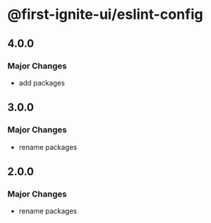 # @first-ignite-ui/eslint-config

## 4.0.0

### Major Changes

- add packages

## 3.0.0

### Major Changes

- rename packages

## 2.0.0

### Major Changes

- rename packages
